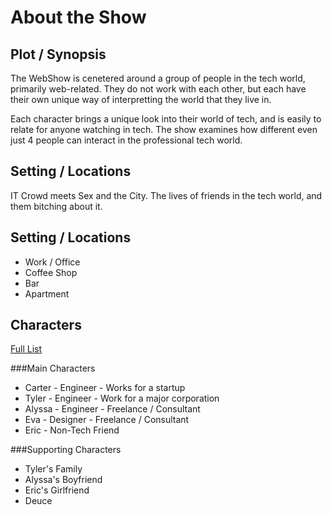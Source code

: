 About the Show
================

Plot / Synopsis
-----------------
  The WebShow is cenetered around a group of people in the tech world, primarily web-related. They do not work with each other, but each have their own unique way of interpretting the world that they live in.  
  
  Each character brings a unique look into their world of tech, and is easily to relate for anyone watching in tech. The show examines how different even just 4 people can interact in the professional tech world.  
  

Setting / Locations
--------------------
IT Crowd meets Sex and the City. The lives of friends in the tech world, and them bitching about it.

  
Setting / Locations
--------------------
+ Work / Office
+ Coffee Shop
+ Bar
+ Apartment 

Characters
--------------------
[Full List](http://proloser.github.io/webshow/#!characters/index.md)  
  
###Main Characters
+ Carter - Engineer - Works for a startup
+ Tyler - Engineer - Work for a major corporation
+ Alyssa - Engineer - Freelance / Consultant
+ Eva - Designer - Freelance / Consultant
+ Eric - Non-Tech Friend
  
###Supporting Characters
+ Tyler's Family
+ Alyssa's Boyfriend
+ Eric's Girlfriend
+ Deuce
